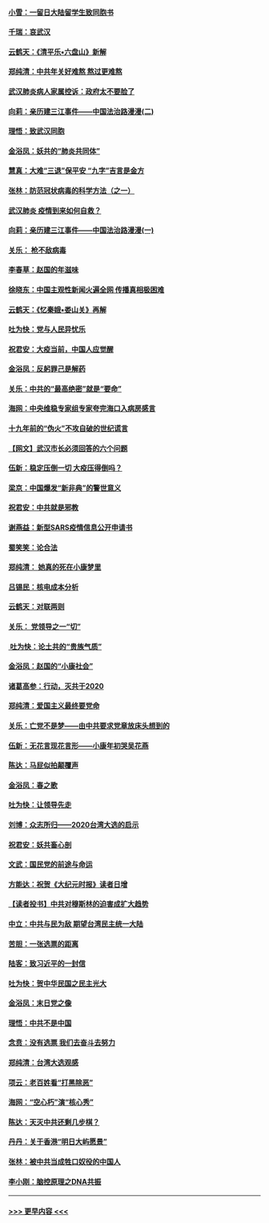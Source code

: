 #### [小雪：一留日大陆留学生致同胞书](../pages/nsc993/n11834624.md?t=02010244) 
#### [千瑞：哀武汉](../pages/nsc993/n11833647.md?t=02010244) 
#### [云鹤天：《清平乐▪六盘山》新解](../pages/nsc993/n11833611.md?t=02010244) 
#### [郑纯清：中共年关好难熬 熬过更难熬](../pages/nsc993/n11833489.md?t=02010244) 
#### [武汉肺炎病人家属控诉：政府太不要脸了](../pages/nsc993/n11833205.md?t=02010244) 
#### [向莉：亲历建三江事件——中国法治路漫漫(二)](../pages/nsc993/n11829102.md?t=02010244) 
#### [理悟：致武汉同胞](../pages/nsc993/n11831522.md?t=02010244) 
#### [金浴凤：妖共的“肺炎共同体”](../pages/nsc993/n11829448.md?t=02010244) 
#### [慧真：大难“三退”保平安 “九字”吉言是金方](../pages/nsc993/n11829501.md?t=02010244) 
#### [张林：防范冠状病毒的科学方法（之一）](../pages/nsc993/n11828618.md?t=02010244) 
#### [武汉肺炎 疫情到来如何自救？](../pages/nsc993/n11827632.md?t=02010244) 
#### [向莉：亲历建三江事件——中国法治路漫漫(一)](../pages/nsc993/n11827190.md?t=02010244) 
#### [关乐： 枪不敌病毒](../pages/nsc993/n11826746.md?t=02010244) 
#### [李春草：赵国的年滋味](../pages/nsc993/n11826321.md?t=02010244) 
#### [徐晓东：中国主观性新闻火遍全网 传播真相极困难](../pages/nsc993/n11826508.md?t=02010244) 
#### [云鹤天：《忆秦娥▪娄山关》再解](../pages/nsc993/n11824682.md?t=02010244) 
#### [吐为快：党与人民异忧乐](../pages/nsc993/n11824660.md?t=02010244) 
#### [祝君安：大疫当前，中国人应觉醒](../pages/nsc993/n11821946.md?t=02010244) 
#### [金浴凤：反躬罪己是解药](../pages/nsc993/n11820280.md?t=02010244) 
#### [关乐：中共的“最高绝密”就是“要命”](../pages/nsc993/n11816946.md?t=02010244) 
#### [海网：中央维稳专家组专家夸完海口入病房感言](../pages/nsc993/n11815138.md?t=02010244) 
#### [十九年前的“伪火”不攻自破的世纪谎言](../pages/nsc993/n11813238.md?t=02010244) 
#### [【网文】武汉市长必须回答的六个问题](../pages/nsc993/n11813848.md?t=02010244) 
#### [伍新：稳定压倒一切 大疫压得倒吗？](../pages/nsc993/n11812634.md?t=02010244) 
#### [梁京：中国爆发“新非典”的警世意义](../pages/nsc993/n11812554.md?t=02010244) 
#### [祝君安：中共就是邪教](../pages/nsc993/n11812431.md?t=02010244) 
#### [谢燕益：新型SARS疫情信息公开申请书](../pages/nsc993/n11808840.md?t=02010244) 
#### [蜀笑笑：论合法](../pages/nsc993/n11808064.md?t=02010244) 
#### [郑纯清： 她真的死在小康梦里](../pages/nsc993/n11806623.md?t=02010244) 
#### [吕锡民：核电成本分析](../pages/nsc993/n11806284.md?t=02010244) 
#### [云鹤天：对联两则](../pages/nsc993/n11805957.md?t=02010244) 
#### [关乐： 党领导之一“切”](../pages/nsc993/n11804505.md?t=02010244) 
#### [ 吐为快：论土共的“贵族气质”](../pages/nsc993/n11804490.md?t=02010244) 
#### [金浴凤：赵国的“小康社会”](../pages/nsc993/n11804452.md?t=02010244) 
#### [诸葛高参：行动，灭共于2020](../pages/nsc993/n11804120.md?t=02010244) 
#### [郑纯清：爱国主义最终要党命](../pages/nsc993/n11802197.md?t=02010244) 
#### [关乐：亡党不是梦——由中共要求党章放床头想到的](../pages/nsc993/n11802156.md?t=02010244) 
#### [伍新：无花言现花言形——小康年初哭吴花燕](../pages/nsc993/n11800044.md?t=02010244) 
#### [陈达：马屁似拍颠覆声](../pages/nsc993/n11800010.md?t=02010244) 
#### [金浴凤：春之歌](../pages/nsc993/n11797687.md?t=02010244) 
#### [吐为快：让领导先走](../pages/nsc993/n11797512.md?t=02010244) 
#### [刘博：众志所归——2020台湾大选的启示](../pages/nsc993/n11796878.md?t=02010244) 
#### [祝君安：妖共畜心剖](../pages/nsc993/n11794273.md?t=02010244) 
#### [文武：国民党的前途与命运](../pages/nsc993/n11794198.md?t=02010244) 
#### [方能达：祝贺《大纪元时报》读者日增](../pages/nsc993/n11793807.md?t=02010244) 
#### [【读者投书】中共对穆斯林的迫害成扩大趋势](../pages/nsc993/n11791371.md?t=02010244) 
#### [中立：中共与民为敌 期望台湾民主统一大陆](../pages/nsc993/n11790392.md?t=02010244) 
#### [苦胆：一张选票的距离](../pages/nsc993/n11788914.md?t=02010244) 
#### [陆客：致习近平的一封信](../pages/nsc993/n11788867.md?t=02010244) 
#### [吐为快：贺中华民国之民主光大](../pages/nsc993/n11788618.md?t=02010244) 
#### [金浴凤：末日党之像](../pages/nsc993/n11787475.md?t=02010244) 
#### [理悟：中共不是中国](../pages/nsc993/n11787463.md?t=02010244) 
#### [念贲：没有选票  我们去奋斗去努力](../pages/nsc993/n11787398.md?t=02010244) 
#### [郑纯清：台湾大选观感](../pages/nsc993/n11786210.md?t=02010244) 
#### [项云：老百姓看“打黑除恶”](../pages/nsc993/n11785398.md?t=02010244) 
#### [海网：“空心朽”演“核心秀”](../pages/nsc993/n11783874.md?t=02010244) 
#### [陈达：天灭中共还剩几步棋？](../pages/nsc993/n11783719.md?t=02010244) 
#### [丹丹：关于香港“明日大屿愿景”](../pages/nsc993/n11783273.md?t=02010244) 
#### [张林：被中共当成牲口奴役的中国人](../pages/nsc993/n11782397.md?t=02010244) 
#### [李小刚：脑控原理之DNA共振](../pages/nsc993/n11780962.md?t=02010244) 

----
#### [ >>> 更早内容 <<< ](../indexes/nsc993-earlier.md)
